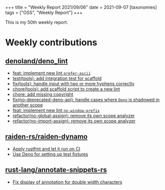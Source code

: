 +++
title = "Weekly Report 2021/09/06"
date = 2021-09-07
[taxonomies]
tags = ["OSS", "Weekly Report"]
+++

This is my 50th weekly report.

<!-- more -->

# Weekly contributions


## [denoland/deno_lint](https://github.com/denoland/deno_lint)

- [feat: implement new lint `prefer-ascii`](https://github.com/denoland/deno_lint/pull/837)
- [test(tools): add integration test for scaffold](https://github.com/denoland/deno_lint/pull/836)
- [fix(tools): handle input with two or more hyphens correctly](https://github.com/denoland/deno_lint/pull/831)
- [chore(tools): add scaffold script to create a new lint](https://github.com/denoland/deno_lint/pull/827)
- [chore: add missing copyright](https://github.com/denoland/deno_lint/pull/826)
- [fix(no-deprecated-deno-api): handle cases where `Deno` is shadowed in another scope](https://github.com/denoland/deno_lint/pull/825)
- [feat: implement new lint `no-window-prefix`](https://github.com/denoland/deno_lint/pull/824)
- [refactor(no-global-assign): remove its own scope analyzer](https://github.com/denoland/deno_lint/pull/822)
- [refactor(no-import-assign): remove its own scope analyzer](https://github.com/denoland/deno_lint/pull/821)

## [raiden-rs/raiden-dynamo](https://github.com/raiden-rs/raiden-dynamo)

- [Apply rustfmt and let it run on CI](https://github.com/raiden-rs/raiden-dynamo/pull/155)
- [Use Deno for setting up test fixtures](https://github.com/raiden-rs/raiden-dynamo/pull/154)

## [rust-lang/annotate-snippets-rs](https://github.com/rust-lang/annotate-snippets-rs)

- [Fix display of annotation for double width characters](https://github.com/rust-lang/annotate-snippets-rs/pull/46)
